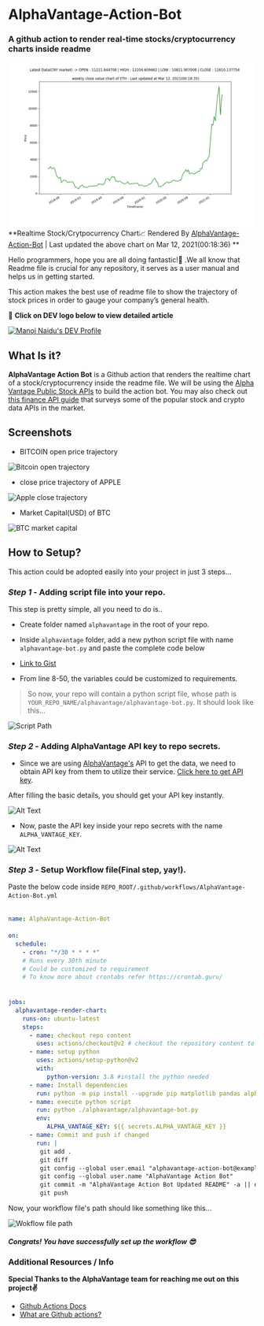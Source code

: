 # AlphaVantage-Action-Bot
### A github action to render real-time stocks/cryptocurrency charts inside readme 

![AlphaVantage-Action-Bot-Chart](./alphavantage/chart.png) 
**Realtime Stock/Crytpocurrency Chart📈  Rendered By [AlphaVantage-Action-Bot](https://github.com/manojnaidu619/AlphaVantage-Action-Bot) | Last updated the above chart on Mar 12, 2021(00:18:36) ** 

Hello programmers, hope you are all doing fantastic!🥳 .We all know that Readme file is crucial for any repository, it serves as a user manual and helps us in getting started. 

This action makes the best use of readme file to show the trajectory of stock prices in order to gauge your company’s general health.

📌 **Click on DEV logo below to view detailed article**

<a href="https://dev.to/manojnaidu619/alphavantage-action-bot-3d05">
  <img src="https://d2fltix0v2e0sb.cloudfront.net/dev-badge.svg" alt="Manoj Naidu's DEV Profile" height="100" width="100">
</a>

## What Is it?

**AlphaVantage Action Bot** is a Github action that renders the realtime chart of a stock/cryptocurrency inside the readme file. We will be using the [Alpha Vantage Public Stock APIs](https://www.alphavantage.co/) to build the action bot. You may also check out [this finance API guide](https://medium.com/@patrick.collins_58673/stock-api-landscape-5c6e054ee631) that surveys some of the popular stock and crypto data APIs in the market.

## Screenshots

* BITCOIN open price trajectory

![Bitcoin open trajectory](https://dev-to-uploads.s3.amazonaws.com/i/jtg3iiwe2f6ap5qzwx9d.png)

* close price trajectory of APPLE

![Apple close trajectory](https://dev-to-uploads.s3.amazonaws.com/i/xvdexkflg343fvhtmtzx.png)

* Market Capital(USD) of BTC

![BTC market capital](https://dev-to-uploads.s3.amazonaws.com/i/8m331eiavjx3531yd8r7.png)

## How to Setup?

This action could be adopted easily into your project in just 3 steps...

### *Step 1* - Adding script file into your repo.

This step is pretty simple, all you need to do is..
  - Create folder named `alphavantage` in the root of your repo.
  - Inside `alphavantage` folder, add a new python script file with name `alphavantage-bot.py` and paste the complete code below
  - [Link to Gist](https://gist.github.com/manojnaidu619/61809a103180f12a441d6de991b40a04 )

  - From line 8-50, the variables could be customized to requirements.
  
  > So now, your repo will contain a python script file, whose path is `YOUR_REPO_NAME/alphavantage/alphavantage-bot.py`. It should look like this...

![Script Path](https://dev-to-uploads.s3.amazonaws.com/i/jbn0ga6gokbg4x8qfmm0.png)

### *Step 2* - Adding AlphaVantage API key to repo secrets.

- Since we are using [AlphaVantage's](https://www.alphavantage.co/documentation/) API to get the data, we need to obtain API key from them to utilize their service. [Click here to get API key](https://www.alphavantage.co/support/#api-key).

After filling the basic details, you should get your API key instantly.

![Alt Text](https://dev-to-uploads.s3.amazonaws.com/i/gc624m1ae2n6rd75bhq8.png)

- Now, paste the API key inside your repo secrets with the name `ALPHA_VANTAGE_KEY`.

![Alt Text](https://dev-to-uploads.s3.amazonaws.com/i/dgaps49v9ni9qbbs32my.png)

### *Step 3* - Setup Workflow file(Final step, yay!).

Paste the below code inside
`REPO_ROOT/.github/workflows/AlphaVantage-Action-Bot.yml`
 
```yml

name: AlphaVantage-Action-Bot

on:
  schedule:
    - cron: "*/30 * * * *"  
    # Runs every 30th minute
    # Could be customized to requirement
    # To know more about crontabs refer https://crontab.guru/ 
     

jobs:
  alphavantage-render-chart:
    runs-on: ubuntu-latest
    steps:
      - name: checkout repo content
        uses: actions/checkout@v2 # checkout the repository content to github runner.
      - name: setup python
        uses: actions/setup-python@v2
        with:
           python-version: 3.8 #install the python needed
      - name: Install dependencies
        run: python -m pip install --upgrade pip matplotlib pandas alpha_vantage
      - name: execute python script 
        run: python ./alphavantage/alphavantage-bot.py
        env:
           ALPHA_VANTAGE_KEY: ${{ secrets.ALPHA_VANTAGE_KEY }}
      - name: Commit and push if changed
        run: |
         git add .
         git diff
         git config --global user.email "alphavantage-action-bot@example.com"
         git config --global user.name "AlphaVantage Action Bot"
         git commit -m "AlphaVantage Action Bot Updated README" -a || echo "No changes to commit"
         git push
```

Now, your workflow file's path should like something like this...

![Wokflow file path](https://dev-to-uploads.s3.amazonaws.com/i/eq55q4ho3ottmfnqn9l7.png)

##### Congrats! You have successfully set up the workflow 😎

### Additional Resources / Info

**Special Thanks to the AlphaVantage team for reaching me out on this project✌️**

* [Github Actions Docs](https://docs.github.com/en/actions)
* [What are Github actions?](https://www.youtube.com/watch?v=5ncuRFwnrdc&ab_channel=EddieJaoude)
